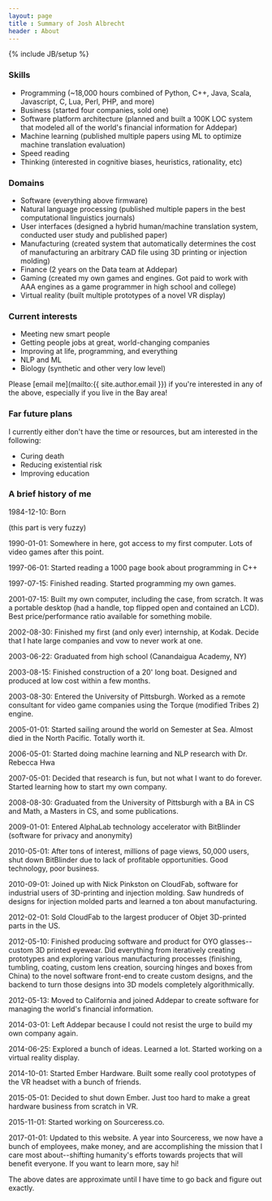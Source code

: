 ```yaml
---
layout: page
title : Summary of Josh Albrecht
header : About
---
```

{% include JB/setup %}

### Skills

- Programming (~18,000 hours combined of Python, C++, Java, Scala, Javascript, C, Lua, Perl, PHP, and more)
- Business (started four companies, sold one)
- Software platform architecture (planned and built a 100K LOC system that modeled all of the world's financial information for Addepar)
- Machine learning (published multiple papers using ML to optimize machine translation evaluation)
- Speed reading
- Thinking (interested in cognitive biases, heuristics, rationality, etc)

### Domains

- Software (everything above firmware)
- Natural language processing (published multiple papers in the best computational linguistics journals)
- User interfaces (designed a hybrid human/machine translation system, conducted user study and published paper)
- Manufacturing (created system that automatically determines the cost of manufacturing an arbitrary CAD file using 3D printing or injection molding)
- Finance (2 years on the Data team at Addepar)
- Gaming (created my own games and engines. Got paid to work with AAA engines as a game programmer in high school and college)
- Virtual reality (built multiple prototypes of a novel VR display)

### Current interests

- Meeting new smart people
- Getting people jobs at great, world-changing companies
- Improving at life, programming, and everything
- NLP and ML
- Biology (synthetic and other very low level)

Please [email me](mailto:{{ site.author.email }}) if you're interested in any of the above, especially if you live in the Bay area!

### Far future plans

I currently either don't have the time or resources, but am interested in the following:

- Curing death
- Reducing existential risk
- Improving education

### A brief history of me

1984-12-10: Born

(this part is very fuzzy)

1990-01-01: Somewhere in here, got access to my first computer. Lots of video games after this point.

1997-06-01: Started reading a 1000 page book about programming in C++

1997-07-15: Finished reading. Started programming my own games.

2001-07-15: Built my own computer, including the case, from scratch. It was a portable desktop (had a handle, top flipped open and contained an LCD). Best price/performance ratio available for something mobile.

2002-08-30: Finished my first (and only ever) internship, at Kodak. Decide that I hate large companies and vow to never work at one.

2003-06-22: Graduated from high school (Canandaigua Academy, NY)

2003-08-15: Finished construction of a 20' long boat. Designed and produced at low cost within a few months.

2003-08-30: Entered the University of Pittsburgh. Worked as a remote consultant for video game companies using the Torque (modified Tribes 2) engine.

2005-01-01: Started sailing around the world on Semester at Sea. Almost died in the North Pacific. Totally worth it.

2006-05-01: Started doing machine learning and NLP research with Dr. Rebecca Hwa

2007-05-01: Decided that research is fun, but not what I want to do forever. Started learning how to start my own company.

2008-08-30: Graduated from the University of Pittsburgh with a BA in CS and Math, a Masters in CS, and some publications.

2009-01-01: Entered AlphaLab technology accelerator with BitBlinder (software for privacy and anonymity)

2010-05-01: After tons of interest, millions of page views, 50,000 users, shut down BitBlinder due to lack of profitable opportunities. Good technology, poor business.

2010-09-01: Joined up with Nick Pinkston on CloudFab, software for industrial users of 3D-printing and injection molding. Saw hundreds of designs for injection molded parts and learned a ton about manufacturing.

2012-02-01: Sold CloudFab to the largest producer of Objet 3D-printed parts in the US.

2012-05-10: Finished producing software and product for OYO glasses--custom 3D printed eyewear. Did everything from iteratively creating prototypes and exploring various manufacturing processes (finishing, tumbling, coating, custom lens creation, sourcing hinges and boxes from China) to the novel software front-end to create custom designs, and the backend to turn those designs into 3D models completely algorithmically.

2012-05-13: Moved to California and joined Addepar to create software for managing the world's financial information.

2014-03-01: Left Addepar because I could not resist the urge to build my own company again.

2014-06-25: Explored a bunch of ideas. Learned a lot. Started working on a virtual reality display.

2014-10-01: Started Ember Hardware. Built some really cool prototypes of the VR headset with a bunch of friends.

2015-05-01: Decided to shut down Ember. Just too hard to make a great hardware business from scratch in VR.

2015-11-01: Started working on Sourceress.co. 

2017-01-01: Updated to this website. A year into Sourceress, we now have a bunch of employees, make money, and are accomplishing the mission that I care most about--shifting humanity's efforts towards projects that will benefit everyone. If you want to learn more, say hi!


The above dates are approximate until I have time to go back and figure out exactly.


